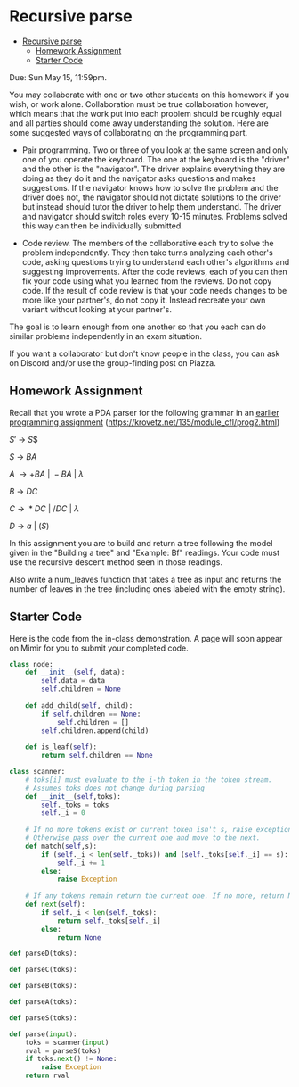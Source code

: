 # Recursive parse

- [Recursive parse](#recursive-parse)
  - [Homework Assignment](#homework-assignment)
  - [Starter Code](#starter-code)

Due: Sun May 15, 11:59pm.

You may collaborate with one or two other students on this homework if you wish, or work alone. Collaboration must be true collaboration however, which means that the work put into each problem should be roughly equal and all parties should come away understanding the solution. Here are some suggested ways of collaborating on the programming part.

- Pair programming. Two or three of you look at the same screen and only one of you operate the keyboard. The one at the keyboard is the "driver" and the other is the "navigator". The driver explains everything they are doing as they do it and the navigator asks questions and makes suggestions. If the navigator knows how to solve the problem and the driver does not, the navigator should not dictate solutions to the driver but instead should tutor the driver to help them understand. The driver and navigator should switch roles every 10-15 minutes. Problems solved this way can then be individually submitted.

- Code review. The members of the collaborative each try to solve the problem independently. They then take turns analyzing each other's code, asking questions trying to understand each other's algorithms and suggesting improvements. After the code reviews, each of you can then fix your code using what you learned from the reviews. Do not copy code. If the result of code review is that your code needs changes to be more like your partner's, do not copy it. Instead recreate your own variant without looking at your partner's.

The goal is to learn enough from one another so that you each can do similar problems independently in an exam situation.

If you want a collaborator but don't know people in the class, you can ask on Discord and/or use the group-finding post on Piazza.

## Homework Assignment

Recall that you wrote a PDA parser for the following grammar in an [earlier programming assignment](../module07-first-follow-ll1-parsing/mod07-reading06-pda-parse-lambda-productions.pdf) (<https://krovetz.net/135/module_cfl/prog2.html>)

$S'\:\rightarrow\:S\$$

$S\:\rightarrow\:BA$

$A\:\rightarrow+BA\:|\:-BA\:|\:\lambda$

$B\:\rightarrow\:DC$

$C\:\rightarrow\:\ast DC\:|\:/DC\:|\:\lambda$

$D\:\rightarrow\:a\:|\:(S)$

In this assignment you are to build and return a tree following the model given in the "Building a tree" and "Example: Bf" readings. Your code must use the recursive descent method seen in those readings.

Also write a num_leaves function that takes a tree as input and returns the number of leaves in the tree (including ones labeled with the empty string).

## Starter Code

Here is the code from the in-class demonstration. A page will soon appear on Mimir for you to submit your completed code.

```python
class node:
    def __init__(self, data):
        self.data = data
        self.children = None
    
    def add_child(self, child):
        if self.children == None:
            self.children = []
        self.children.append(child)
        
    def is_leaf(self):
        return self.children == None

class scanner:
    # toks[i] must evaluate to the i-th token in the token stream.
    # Assumes toks does not change during parsing
    def __init__(self,toks):
        self._toks = toks
        self._i = 0
    
    # If no more tokens exist or current token isn't s, raise exception.
    # Otherwise pass over the current one and move to the next.
    def match(self,s):
        if (self._i < len(self._toks)) and (self._toks[self._i] == s):
            self._i += 1
        else:
            raise Exception
            
    # If any tokens remain return the current one. If no more, return None.
    def next(self):
        if self._i < len(self._toks):
            return self._toks[self._i]
        else:
            return None

def parseD(toks):

def parseC(toks):

def parseB(toks):

def parseA(toks):

def parseS(toks):

def parse(input):
    toks = scanner(input)
    rval = parseS(toks)
    if toks.next() != None:
        raise Exception
    return rval
```
